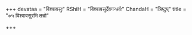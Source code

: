 +++
devataa = "विश्वावसुः"
RShiH = "विश्वावसुर्देवगन्धर्वः"
ChandaH = "त्रिष्टुप्"
title = "०५ विश्वावसुरभि तन्नो"

+++
